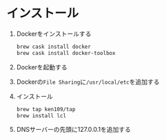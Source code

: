 # インストール
1. Dockerをインストールする
   ```bash
   brew cask install docker
   brew cask install docker-toolbox
   ```
2. Dockerを起動する

3. Dockerの`File Sharing`に`/usr/local/etc`を追加する

4. インストール
   ```bash
   brew tap ken109/tap
   brew install lcl
   ```

5. DNSサーバーの先頭に127.0.0.1を追加する
